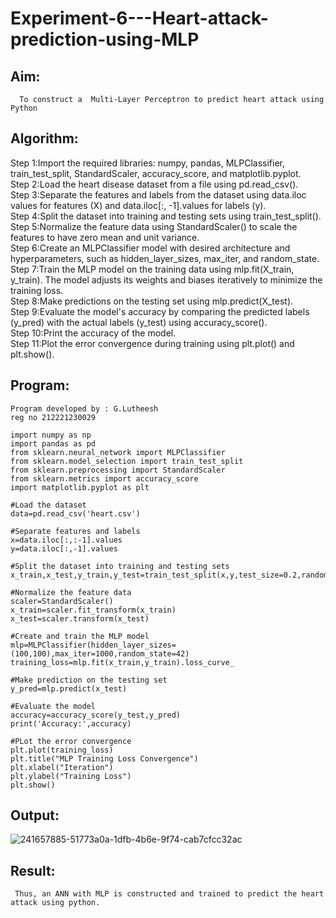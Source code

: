 # Experiment-6---Heart-attack-prediction-using-MLP
## Aim:
      To construct a  Multi-Layer Perceptron to predict heart attack using Python
## Algorithm:
Step 1:Import the required libraries: numpy, pandas, MLPClassifier, train_test_split, StandardScaler, accuracy_score, and matplotlib.pyplot.<br>
Step 2:Load the heart disease dataset from a file using pd.read_csv().<br>
Step 3:Separate the features and labels from the dataset using data.iloc values for features (X) and data.iloc[:, -1].values for labels (y).<br>
Step 4:Split the dataset into training and testing sets using train_test_split().<br>
Step 5:Normalize the feature data using StandardScaler() to scale the features to have zero mean and unit variance.<br>
Step 6:Create an MLPClassifier model with desired architecture and hyperparameters, such as hidden_layer_sizes, max_iter, and random_state.<br>
Step 7:Train the MLP model on the training data using mlp.fit(X_train, y_train). The model adjusts its weights and biases iteratively to minimize the training loss.<br>
Step 8:Make predictions on the testing set using mlp.predict(X_test).<br>
Step 9:Evaluate the model's accuracy by comparing the predicted labels (y_pred) with the actual labels (y_test) using accuracy_score().<br>
Step 10:Print the accuracy of the model.<br>
Step 11:Plot the error convergence during training using plt.plot() and plt.show().<br>

## Program:
```
Program developed by : G.Lutheesh
reg no 212221230029

```
```
import numpy as np
import pandas as pd
from sklearn.neural_network import MLPClassifier
from sklearn.model_selection import train_test_split
from sklearn.preprocessing import StandardScaler
from sklearn.metrics import accuracy_score
import matplotlib.pyplot as plt

#Load the dataset
data=pd.read_csv('heart.csv')

#Separate features and labels
x=data.iloc[:,:-1].values
y=data.iloc[:,-1].values

#Split the dataset into training and testing sets
x_train,x_test,y_train,y_test=train_test_split(x,y,test_size=0.2,random_state=42)

#Normalize the feature data
scaler=StandardScaler()
x_train=scaler.fit_transform(x_train)
x_test=scaler.transform(x_test)

#Create and train the MLP model
mlp=MLPClassifier(hidden_layer_sizes=(100,100),max_iter=1000,random_state=42)
training_loss=mlp.fit(x_train,y_train).loss_curve_

#Make prediction on the testing set
y_pred=mlp.predict(x_test)

#Evaluate the model
accuracy=accuracy_score(y_test,y_pred)
print('Accuracy:',accuracy)

#PLot the error convergence
plt.plot(training_loss)
plt.title("MLP Training Loss Convergence")
plt.xlabel("Iteration")
plt.ylabel("Training Loss")
plt.show()
```

## Output:
![241657885-51773a0a-1dfb-4b6e-9f74-cab7cfcc32ac](https://github.com/Lutheeshgoparapu/Experiment-6---Heart-attack-prediction-using-MLP/assets/94154531/50fe7769-c27d-4d1a-8cdd-9a82fef17640)

## Result:
     Thus, an ANN with MLP is constructed and trained to predict the heart attack using python.
     

